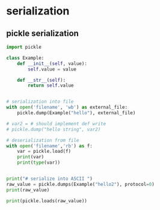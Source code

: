 # serialization

## pickle serialization

<!-- MARKDOWN-AUTO-DOCS:START (CODE:src=../../python/serialization/pickle-serialization.py) -->
<!-- The below code snippet is automatically added from ../../python/serialization/pickle-serialization.py -->
```py
import pickle

class Example:
    def __init__(self, value):
    	self.value = value

    def __str__(self):
    	return self.value


# serialization into file
with open('filename', 'wb') as external_file:
    pickle.dump(Example("hello"), external_file)

# var2 = # should implement def write 
# pickle.dump("hello string", var2)

# deserialization from file
with open('filename','rb') as f:
    var = pickle.load(f)
    print(var)
    print(type(var))


print("# serialize into ASCII ")
raw_value = pickle.dumps(Example("hello2"), protocol=0)
print(raw_value)

print(pickle.loads(raw_value))
```
<!-- MARKDOWN-AUTO-DOCS:END -->


